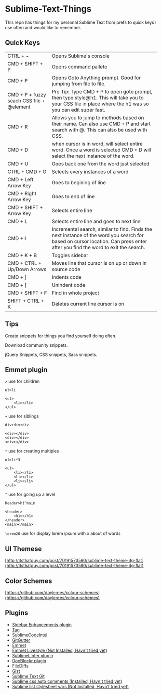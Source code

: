 Sublime-Text-Things
===================

This repo has things for my personal Sublime Text from prefs to quick keys I use often and would like to remember.

## Quick Keys

<table>
    <tr>
        <td>CTRL + ~</td>
        <td>Opens Sublime's console</td>
    </tr>
    <tr>
        <td>CMD + SHIFT + P</td>
        <td>Opens command pallete</td>
    </tr>
    <tr>
        <td>CMD + P</td>
        <td>Opens Goto Anything prompt. Good for jumping from file to file.</td>
    </tr>
    <tr>
        <td>CMD + P + fuzzy seach CSS file + @element</td>
        <td>Pro Tip: Type CMD + P to open goto prompt, then type style@h1. This will take you to your CSS file in place where the h1 was so you can edit super fast.</td>
    </tr>
    <tr>
        <td>CMD + R</td>
        <td>Allows you to jump to methods based on their name. Can also use CMD + P and start search with @. This can also be used with CSS.</td>
    </tr>
    <tr>
        <td>CMD + D</td>
        <td>when cursor is in word, will select entire word. Once a word is selected CMD + D will select the next instance of the word.</td>
    </tr>
    <tr>
        <td>CMD + U</td>
        <td>Goes back one from the word just selected</td>
    </tr>
    <tr>
        <td>CTRL + CMD + G</td>
        <td>Selects every instances of a word</td>
    </tr>      
    <tr>
        <td>CMD + Left Arrow Key</td>
        <td>Goes to begining of line</td>
    </tr>
    <tr>
        <td>CMD + Right Arrow Key</td>
        <td>Goes to end of line</td>
    </tr>
    <tr>
        <td>CMD + SHIFT + Arrow Key</td>
        <td>Selects entire line</td>
    </tr>
    <tr>
        <td>CMD + L</td>
        <td>Selects entire line and goes to next line</td>
    </tr>
    <tr>
        <td>CMD + I</td>
        <td>Incremental search, similar to find. Finds the next instance of the word you search for based on cursor location. Can press enter after you find the word to exit the search.</td>
    </tr>
    <tr>
        <td>CMD + K + B</td>
        <td>Toggles sidebar</td>
    </tr>
    <tr>
        <td>CMD + CTRL + Up/Down Arrows</td>
        <td>Moves line that cursor is on up or down in source code</td>
    </tr>
    <tr>
        <td>CMD + ]</td>
        <td>Indents code</td>
    </tr>
    <tr>
        <td>CMD + [</td>
        <td>Unindent code</td>
    </tr>
    <tr>
        <td>CMD + SHIFT + F</td>
        <td>Find in whole project</td>
    </tr>
    <tr>
        <td>SHIFT + CTRL + K</td>
        <td>Deletes current line cursor is on</td>
    </tr>
</table>

## Tips

Create snippets for things you find yourself doing often.

Download community snippets.

jQuery Snippets, CSS snippets, Sass snippets.


## Emmet plugin

`>`  use for children

`ul>li`
    
    <ul>
        <li></li>
    </ul>

`+`  use for siblings

`div+div+div`

    <div></div>
    <div></div>
    <div></div>

`*`  use for creating multiples

`ul>li*3`
    
    <ul>
        <li></li>
      	<li></li>
      	<li></li>
    </ul>

`^`  use for going up a level

`header>h1^main`

    <header>
	    <h1></h1>
    </header>
    <main></main>

`lorem20` use for display lorem ipsum with x about of words

## UI Themese

[http://itsthatguy.com/post/70191573560/sublime-text-theme-itg-flat](http://itsthatguy.com/post/70191573560/sublime-text-theme-itg-flat)

## Color Schemes

[https://github.com/daylerees/colour-schemes](https://github.com/daylerees/colour-schemes)

## Plugins

* [Sidebar Enhancements plugin](https://github.com/titoBouzout/SideBarEnhancements)
* [Tag](https://github.com/SublimeText/Tag)
* [SublimeCodeIntel](https://github.com/SublimeCodeIntel/SublimeCodeIntel)
* [GitGutter](https://github.com/jisaacks/GitGutter)
* [Emmet](http://emmet.io/blog/sublime-text-3/)
* [Emmet Livestyle (Not Installed, Havn't tried yet)](http://livestyle.emmet.io/)
* [SublimeLinter plugin](https://github.com/SublimeLinter/SublimeLinter3)
* [DocBlockr plugin](https://github.com/spadgos/sublime-jsdocs)
* [FileDiffs](https://github.com/colinta/SublimeFileDiffs)
* [Gist](https://github.com/condemil/Gist)
* [Sublime Text Git](https://github.com/kemayo/sublime-text-git)
* [Sublime css auto comments (Installed, Havn't tried yet)](https://github.com/sc8696/sublime-css-auto-comments)
* [Sublime list stylesheet vars (Not Installed, Havn't tried yet)](https://github.com/MaciekBaron/sublime-list-stylesheet-vars)
